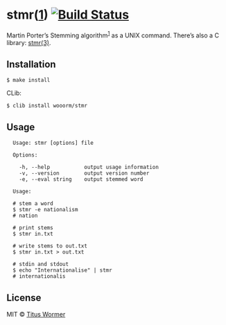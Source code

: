 # stmr([1](http://www.gsp.com/support/man/)) [![Build Status](https://img.shields.io/travis/wooorm/stmr.svg?style=flat)](https://travis-ci.org/wooorm/stmr)

Martin Porter’s Stemming algorithm<sup>[1](http://tartarus.org/martin/PorterStemmer/)</sup> as a UNIX command. There’s also a C library: [stmr(3)](https://github.com/wooorm/stmr.c).

## Installation

```
$ make install
```

CLib:
```
$ clib install wooorm/stmr
```

## Usage

```
  Usage: stmr [options] file

  Options:

    -h, --help           output usage information
    -v, --version        output version number
    -e, --eval string    output stemmed word

  Usage:

  # stem a word
  $ stmr -e nationalism
  # nation

  # print stems
  $ stmr in.txt

  # write stems to out.txt
  $ stmr in.txt > out.txt

  # stdin and stdout
  $ echo "Internationalise" | stmr
  # internationalis
```

## License

MIT © [Titus Wormer](http://wooorm.com)
